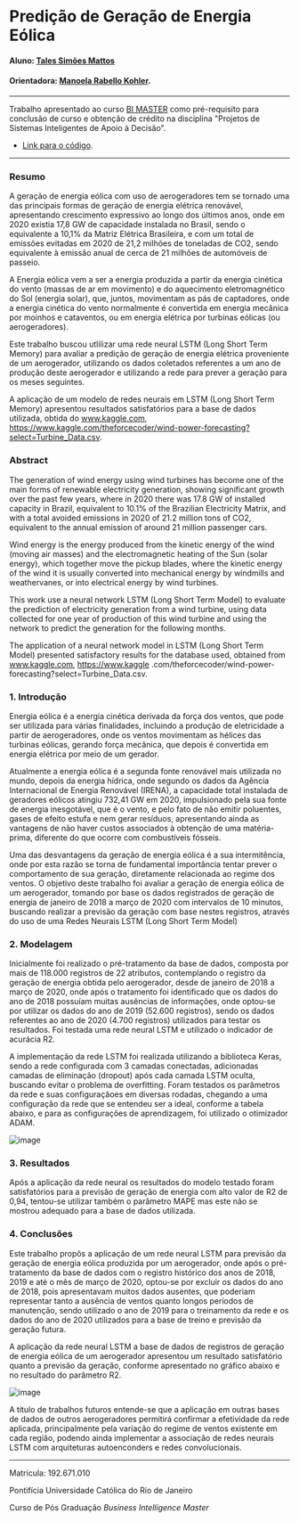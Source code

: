 <!-- antes de enviar a versão final, solicitamos que todos os comentários, colocados para orientação ao aluno, sejam removidos do arquivo -->
# Predição de Geração de Energia Eólica

#### Aluno: [Tales Simões Mattos](https://github.com/Talesbr/ProjetoBI)
#### Orientadora: [Manoela Rabello Kohler](https://github.com/manoelakohler).


---

Trabalho apresentado ao curso [BI MASTER](https://ica.puc-rio.ai/bi-master) como pré-requisito para conclusão de curso e obtenção de crédito na disciplina "Projetos de Sistemas Inteligentes de Apoio à Decisão".

<!-- para os links a seguir, caso os arquivos estejam no mesmo repositório que este README, não há necessidade de incluir o link completo: basta incluir o nome do arquivo, com extensão, que o GitHub completa o link corretamente -->
- [Link para o código](https://github.com/Talesbr/ProjetoBI). <!-- caso não aplicável, remover esta linha -->




---

### Resumo

<!-- trocar o texto abaixo pelo resumo do trabalho, em português -->

A geração de energia eólica com uso de aerogeradores tem se tornado uma das principais formas de geração de energia elétrica renovável, apresentando crescimento expressivo ao longo dos últimos anos, onde em 2020 existia 17,8 GW de capacidade instalada no Brasil, sendo o equivalente a 10,1% da Matriz Elétrica Brasileira, e com um total de emissões evitadas em 2020 de 21,2 milhões de toneladas de CO2, sendo equivalente à emissão anual de cerca de 21 milhões de automóveis de passeio.

A Energia eólica vem a ser a energia produzida a partir da energia cinética do vento (massas de ar em movimento) e do aquecimento eletromagnético do Sol (energia solar), que, juntos, movimentam as pás de captadores, onde a energia cinética do vento normalmente é convertida em energia mecânica por moinhos e cataventos, ou em energia elétrica por turbinas eólicas (ou aerogeradores).

Este trabalho buscou utlilizar uma rede neural LSTM (Long Short Term Memory) para avaliar a predição de geração de energia elétrica proveniente de um aerogerador, utilizando os dados coletados referentes a um ano de produção deste aerogerador e utilizando a rede para prever a geração para os meses seguintes. 

A aplicação de um modelo de redes neurais em LSTM (Long Short Term Memory) apresentou resultados satisfatórios para a base de dados utilizada, obtida do www.kaggle.com, https://www.kaggle.com/theforcecoder/wind-power-forecasting?select=Turbine_Data.csv.

### Abstract <!-- Opcional! Caso não aplicável, remover esta seção -->

<!-- trocar o texto abaixo pelo resumo do trabalho, em inglês -->

The generation of wind energy using wind turbines has become one of the main forms of renewable electricity generation, showing significant growth over the past few years, where in 2020 there was 17.8 GW of installed capacity in Brazil, equivalent to 10.1% of the Brazilian Electricity Matrix, and with a total avoided emissions in 2020 of 21.2 million tons of CO2, equivalent to the annual emission of around 21 million passenger cars.

Wind energy is the energy produced from the kinetic energy of the wind (moving air masses) and the electromagnetic heating of the Sun (solar energy), which together move the pickup blades, where the kinetic energy of the wind it is usually converted into mechanical energy by windmills and weathervanes, or into electrical energy by wind turbines.

This work use a neural network LSTM (Long Short Term Model) to evaluate the prediction of electricity generation from a wind turbine, using data collected for one year of production of this wind turbine and using the network to predict the generation for the following months.

The application of a neural network model in LSTM (Long Short Term Model) presented satisfactory results for the database used, obtained from www.kaggle.com, https://www.kaggle .com/theforcecoder/wind-power-forecasting?select=Turbine_Data.csv.

### 1. Introdução


Energia eólica é a energia cinética derivada da força dos ventos, que pode ser utilizada para várias finalidades, incluindo a produção de eletricidade a partir de aerogeradores, onde os ventos movimentam as hélices das turbinas eólicas, gerando força mecânica, que depois é convertida em energia elétrica por meio de um gerador. 

Atualmente a energia eólica é a segunda fonte renovável mais utilizada no mundo, depois da energia hídrica, onde segundo os dados da Agência Internacional de Energia Renovável (IRENA), a capacidade total instalada de geradores eólicos atingiu 732,41 GW em 2020, impulsionado pela sua fonte de energia inesgotável, que é o vento, e pelo fato de não emitir poluentes, gases de efeito estufa e nem gerar resíduos, apresentando ainda as vantagens de não haver custos associados à obtenção de uma matéria-prima, diferente do que ocorre com combustíveis fósseis.

Uma das desvantagens da geração de energia eólica é a sua intermitência, onde por esta razão se torna de fundamental importância tentar prever o comportamento de sua geração, diretamente relacionada ao regime dos ventos. O objetivo deste trabalho foi avaliar a geração de energia eólica de um aerogerador, tomando por base os dados registrados de geração de energia de janeiro de 2018 a março de 2020 com intervalos de 10 minutos, buscando realizar a previsão da geração com base nestes registros, através do uso de uma Redes Neurais LSTM (Long Short Term Model)


### 2. Modelagem

Inicialmente foi realizado o pré-tratamento da base de dados, composta por mais de 118.000 registros de 22 atributos, contemplando o registro da geração de energia obtida pelo aerogerador, desde de janeiro de 2018 a março de 2020, onde após o tratamento foi identificado que os dados do ano de 2018 possuíam muitas ausências de informações, onde optou-se por utilizar os dados do ano de 2019 (52.600 registros), sendo os dados referentes ao ano de 2020 (4.700 registros) utilizados para testar os resultados. Foi testada uma rede neural LSTM e utilizado o indicador de acurácia R2.

A implementação da rede LSTM foi realizada utilizando a biblioteca Keras, sendo a rede configurada com 3 camadas conectadas, adicionadas camadas de eliminação (dropout) após cada camada LSTM oculta, buscando evitar o problema de overfitting. Foram testados os parâmetros da rede e suas configuraçãoes em diversas rodadas, chegando a uma configuração da rede que se entendeu ser a ideal, conforme a tabela abaixo, e para as configurações de aprendizagem, foi utilizado o otimizador ADAM.

![image](https://user-images.githubusercontent.com/83325612/142867864-dea2f7e4-3fd3-4013-8d7a-d96a65625a8e.png)


### 3. Resultados

Após a aplicação da rede neural os resultados do modelo testado foram satisfatórios para a previsão de geração de energia com alto valor de R2 de 0,94, tentou-se utilizar também o parâmetro MAPE mas este não se mostrou adequado para a base de dados utilizada.

### 4. Conclusões

Este trabalho propôs a aplicação de um rede neural LSTM para previsão da geração de energia eólica produzida por um aerogerador, onde após o pré-tratamento da base de dados com o registro histórico dos anos de 2018, 2019 e até o mês de março de 2020, optou-se por excluir os dados do ano de 2018, pois apresentavam muitos dados ausentes, que poderiam representar tanto a ausência de ventos quanto longos períodos de manutenção, sendo utilizado o ano de 2019 para o treinamento da rede e os dados do ano de 2020 utilizados para a base de treino e previsão da geração futura.

A aplicação da rede neural LSTM a base de dados de registros de geração de energia eólica de um aerogerador apresentou um resultado satisfatório quanto a previsão da geração, conforme apresentado no gráfico abaixo e no resultado do parâmetro R2.  

![image](https://user-images.githubusercontent.com/83325612/142870065-697c72dc-a034-4d25-a9c7-2728dd2217b4.png)

A título de trabalhos futuros entende-se que a aplicação em outras bases de dados de outros aerogeradores permitirá confirmar a efetividade da rede aplicada, principalmente pela variação do regime de ventos existente em cada região, podendo ainda implementar a associação de redes neurais LSTM com arquiteturas autoenconders e redes convolucionais.

---

Matrícula: 192.671.010

Pontifícia Universidade Católica do Rio de Janeiro

Curso de Pós Graduação *Business Intelligence Master*
